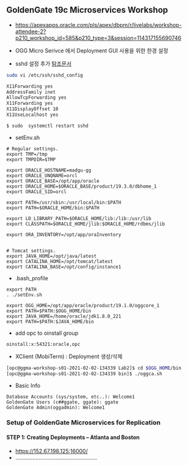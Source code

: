 ## GoldenGate 19c Microservices Workshop
* https://apexapps.oracle.com/pls/apex/dbpm/r/livelabs/workshop-attendee-2?p210_workshop_id=585&p210_type=3&session=114317155690746

* OGG Micro Serivce 에서 Deployment GUI 사용을 위한 한경 설정
 * sshd 설정 추가 [탐조문서](https://noooop.tistory.com/entry/ssh-%ED%99%98%EA%B2%BD%EC%97%90%EC%84%9C-GUI-%EC%82%AC%EC%9A%A9%ED%95%98%EA%B8%B0-X11-forwardingX11-%ED%8F%AC%EC%9B%8C%EB%94%A9)

```bash
sudo vi /etc/ssh/sshd_config

X11Forwarding yes
AddressFamily inet
AllowTcpForwarding yes
X11Forwarding yes
X11DisplayOffset 10
X11UseLocalhost yes

$ sudo  systemctl restart sshd

```
* setEnv.sh

```
# Regular settings.
export TMP=/tmp
export TMPDIR=$TMP

export ORACLE_HOSTNAME=madgu-gg
export ORACLE_UNQNAME=orcl
export ORACLE_BASE=/opt/app/oracle
export ORACLE_HOME=$ORACLE_BASE/product/19.3.0/dbhome_1
export ORACLE_SID=orcl

export PATH=/usr/sbin:/usr/local/bin:$PATH
export PATH=$ORACLE_HOME/bin:$PATH

export LD_LIBRARY_PATH=$ORACLE_HOME/lib:/lib:/usr/lib
export CLASSPATH=$ORACLE_HOME/jlib:$ORACLE_HOME/rdbms/jlib

export ORA_INVENTORY=/opt/app/oraInventory


# Tomcat settings.
export JAVA_HOME=/opt/java/latest
export CATALINA_HOME=/opt/tomcat/latest
export CATALINA_BASE=/opt/config/instance1

```

* .bash_profile

```
export PATH
. ./setEnv.sh

export OGG_HOME=/opt/app/oracle/product/19.1.0/oggcore_1
export PATH=$PATH:$OGG_HOME/bin
export JAVA_HOME=/home/oracle/jdk1.8.0_221
export PATH=$PATH:$JAVA_HOME/bin
```
* add opc to oinstall group

```
oinstall:x:54321:oracle,opc
```

* XClient (MobiTerm) : Deployment 생성/삭제

``` bash
[opc@ggma-workshop-s01-2021-02-02-134339 Lab2]$ cd $OGG_HOME/bin
[opc@ggma-workshop-s01-2021-02-02-134339 bin]$ ./oggca.sh
```


* Basic Info

```
Database Accounts (sys/system, etc..): Welcome1
GoldenGate Users (c##ggate, ggate): ggate
GoldenGate Admin(oggadmin): Welcome1
```
### Setup of GoldenGate Microservices for Replication
#### STEP 1: Creating Deployments – Atlanta and Boston
* https://152.67.198.125:16000/
* .....................................................
